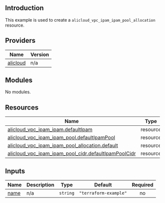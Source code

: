 ## Introduction

This example is used to create a `alicloud_vpc_ipam_ipam_pool_allocation` resource.

<!-- BEGIN_TF_DOCS -->
## Providers

| Name | Version |
|------|---------|
| <a name="provider_alicloud"></a> [alicloud](#provider\_alicloud) | n/a |

## Modules

No modules.

## Resources

| Name | Type |
|------|------|
| [alicloud_vpc_ipam_ipam.defaultIpam](https://registry.terraform.io/providers/aliyun/alicloud/latest/docs/resources/vpc_ipam_ipam) | resource |
| [alicloud_vpc_ipam_ipam_pool.defaultIpamPool](https://registry.terraform.io/providers/aliyun/alicloud/latest/docs/resources/vpc_ipam_ipam_pool) | resource |
| [alicloud_vpc_ipam_ipam_pool_allocation.default](https://registry.terraform.io/providers/aliyun/alicloud/latest/docs/resources/vpc_ipam_ipam_pool_allocation) | resource |
| [alicloud_vpc_ipam_ipam_pool_cidr.defaultIpamPoolCidr](https://registry.terraform.io/providers/aliyun/alicloud/latest/docs/resources/vpc_ipam_ipam_pool_cidr) | resource |

## Inputs

| Name | Description | Type | Default | Required |
|------|-------------|------|---------|:--------:|
| <a name="input_name"></a> [name](#input\_name) | n/a | `string` | `"terraform-example"` | no |
<!-- END_TF_DOCS -->
